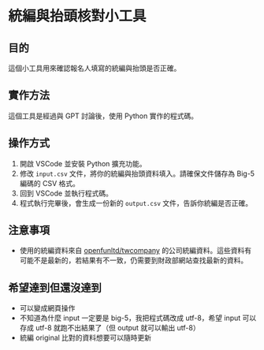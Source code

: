 # 統編與抬頭核對小工具

## 目的

這個小工具用來確認報名人填寫的統編與抬頭是否正確。

## 實作方法

這個工具是經過與 GPT 討論後，使用 Python 實作的程式碼。

## 操作方式

1. 開啟 VSCode 並安裝 Python 擴充功能。
2. 修改 `input.csv` 文件，將你的統編與抬頭資料填入。請確保文件儲存為 Big-5 編碼的 CSV 格式。
3. 回到 VSCode 並執行程式碼。
4. 程式執行完畢後，會生成一份新的 `output.csv` 文件，告訴你統編是否正確。

## 注意事項

- 使用的統編資料來自 [openfunltd/twcompany](https://github.com/openfunltd/twcompany?tab=readme-ov-file) 的公司統編資料。這些資料有可能不是最新的，若結果有不一致，仍需要到財政部網站查找最新的資料。

## 希望達到但還沒達到
- 可以變成網頁操作
- 不知道為什麼 input 一定要是 big-5，我把程式碼改成 utf-8，希望 input 可以存成 utf-8 就跑不出結果了（但 output 就可以輸出 utf-8）
- 統編 original 比對的資料想要可以隨時更新

